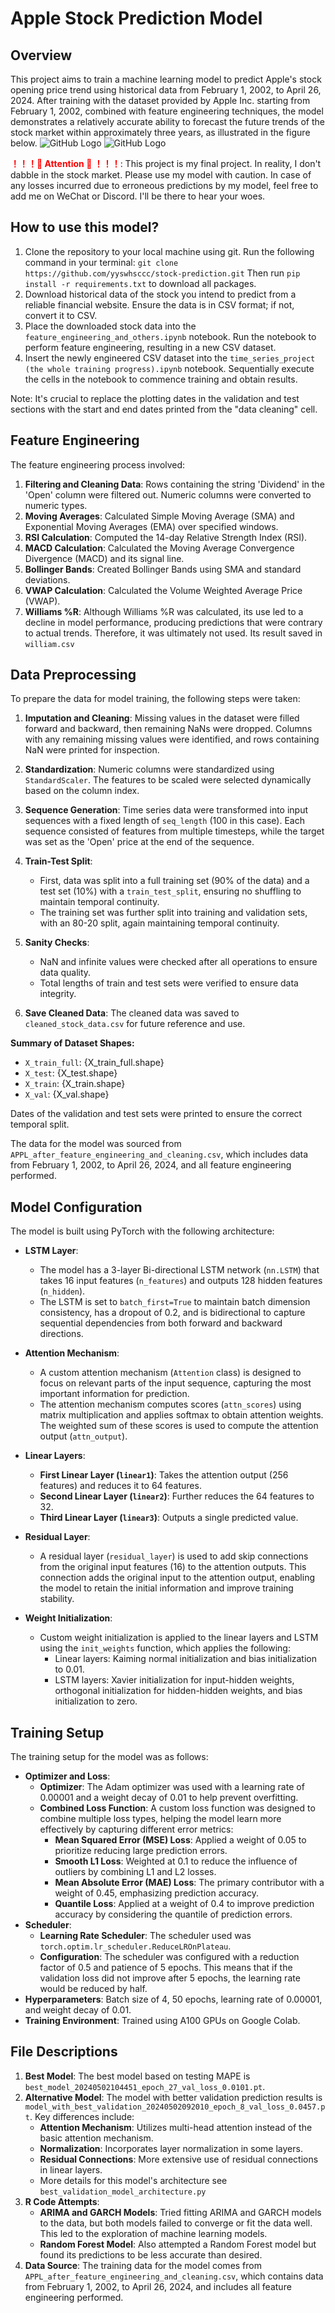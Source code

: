 # Apple Stock Prediction Model

## Overview

This project aims to train a machine learning model to predict Apple's stock opening price trend using historical data from February 1, 2002, to April 26, 2024. After training with the dataset provided by Apple Inc. starting from February 1, 2002, combined with feature engineering techniques, the model demonstrates a relatively accurate ability to forecast the future trends of the stock market within approximately three years, as illustrated in the figure below. 
![GitHub Logo](best_model_test.png)
![GitHub Logo](model_woth_best_validation's_validation.JPG)

**<span style="color:red">！！！🛑 Attention 🛑 ！！！</span>**: This project is my final project. In reality, I don't dabble in the stock market. Please use my model with caution. In case of any losses incurred due to erroneous predictions by my model, feel free to add me on WeChat or Discord. I'll be there to hear your woes.

## How to use this model?
1. Clone the repository to your local machine using git. Run the following command in your terminal:
`git clone https://github.com/yyswhsccc/stock-prediction.git`
Then run `pip install -r requirements.txt` to download all packages.
2. Download historical data of the stock you intend to predict from a reliable financial website. Ensure the data is in CSV format; if not, convert it to CSV.
3. Place the downloaded stock data into the `feature_engineering_and_others.ipynb` notebook. Run the notebook to perform feature engineering, resulting in a new CSV dataset.
4. Insert the newly engineered CSV dataset into the `time_series_project (the whole training progress).ipynb` notebook. Sequentially execute the cells in the notebook to commence training and obtain results.

Note: It's crucial to replace the plotting dates in the validation and test sections with the start and end dates printed from the "data cleaning" cell.

## Feature Engineering

The feature engineering process involved:
1. **Filtering and Cleaning Data**: Rows containing the string 'Dividend' in the 'Open' column were filtered out. Numeric columns were converted to numeric types.
2. **Moving Averages**: Calculated Simple Moving Average (SMA) and Exponential Moving Averages (EMA) over specified windows.
3. **RSI Calculation**: Computed the 14-day Relative Strength Index (RSI).
4. **MACD Calculation**: Calculated the Moving Average Convergence Divergence (MACD) and its signal line.
5. **Bollinger Bands**: Created Bollinger Bands using SMA and standard deviations.
6. **VWAP Calculation**: Calculated the Volume Weighted Average Price (VWAP).
7. **Williams %R**: Although Williams %R was calculated, its use led to a decline in model performance, producing predictions that were contrary to actual trends. Therefore, it was ultimately not used. Its result saved in `william.csv` 

## Data Preprocessing

To prepare the data for model training, the following steps were taken:

1. **Imputation and Cleaning**: Missing values in the dataset were filled forward and backward, then remaining NaNs were dropped. Columns with any remaining missing values were identified, and rows containing NaN were printed for inspection.

2. **Standardization**: Numeric columns were standardized using `StandardScaler`. The features to be scaled were selected dynamically based on the column index.

3. **Sequence Generation**: Time series data were transformed into input sequences with a fixed length of `seq_length` (100 in this case). Each sequence consisted of features from multiple timesteps, while the target was set as the 'Open' price at the end of the sequence.

4. **Train-Test Split**: 
   - First, data was split into a full training set (90% of the data) and a test set (10%) with a `train_test_split`, ensuring no shuffling to maintain temporal continuity.
   - The training set was further split into training and validation sets, with an 80-20 split, again maintaining temporal continuity.

5. **Sanity Checks**: 
   - NaN and infinite values were checked after all operations to ensure data quality.
   - Total lengths of train and test sets were verified to ensure data integrity.

6. **Save Cleaned Data**: The cleaned data was saved to `cleaned_stock_data.csv` for future reference and use.

**Summary of Dataset Shapes:**
- `X_train_full`: {X_train_full.shape}
- `X_test`: {X_test.shape}
- `X_train`: {X_train.shape}
- `X_val`: {X_val.shape}

Dates of the validation and test sets were printed to ensure the correct temporal split.

The data for the model was sourced from `APPL_after_feature_engineering_and_cleaning.csv`, which includes data from February 1, 2002, to April 26, 2024, and all feature engineering performed.

## Model Configuration

The model is built using PyTorch with the following architecture:

- **LSTM Layer**: 
  - The model has a 3-layer Bi-directional LSTM network (`nn.LSTM`) that takes 16 input features (`n_features`) and outputs 128 hidden features (`n_hidden`). 
  - The LSTM is set to `batch_first=True` to maintain batch dimension consistency, has a dropout of 0.2, and is bidirectional to capture sequential dependencies from both forward and backward directions.

- **Attention Mechanism**:
  - A custom attention mechanism (`Attention` class) is designed to focus on relevant parts of the input sequence, capturing the most important information for prediction. 
  - The attention mechanism computes scores (`attn_scores`) using matrix multiplication and applies softmax to obtain attention weights. The weighted sum of these scores is used to compute the attention output (`attn_output`).

- **Linear Layers**:
  - **First Linear Layer (`linear1`)**: Takes the attention output (256 features) and reduces it to 64 features.
  - **Second Linear Layer (`linear2`)**: Further reduces the 64 features to 32.
  - **Third Linear Layer (`linear3`)**: Outputs a single predicted value.

- **Residual Layer**: 
  - A residual layer (`residual_layer`) is used to add skip connections from the original input features (16) to the attention outputs. This connection adds the original input to the attention output, enabling the model to retain the initial information and improve training stability.

- **Weight Initialization**:
  - Custom weight initialization is applied to the linear layers and LSTM using the `init_weights` function, which applies the following:
    - Linear layers: Kaiming normal initialization and bias initialization to 0.01.
    - LSTM layers: Xavier initialization for input-hidden weights, orthogonal initialization for hidden-hidden weights, and bias initialization to zero.

## Training Setup

The training setup for the model was as follows:

- **Optimizer and Loss**: 
  - **Optimizer**: The Adam optimizer was used with a learning rate of 0.00001 and a weight decay of 0.01 to help prevent overfitting.
  - **Combined Loss Function**: A custom loss function was designed to combine multiple loss types, helping the model learn more effectively by capturing different error metrics:
    - **Mean Squared Error (MSE) Loss**: Applied a weight of 0.05 to prioritize reducing large prediction errors.
    - **Smooth L1 Loss**: Weighted at 0.1 to reduce the influence of outliers by combining L1 and L2 losses.
    - **Mean Absolute Error (MAE) Loss**: The primary contributor with a weight of 0.45, emphasizing prediction accuracy.
    - **Quantile Loss**: Applied at a weight of 0.4 to improve prediction accuracy by considering the quantile of prediction errors.
- **Scheduler**:
  - **Learning Rate Scheduler**: The scheduler used was `torch.optim.lr_scheduler.ReduceLROnPlateau`.
  - **Configuration**: The scheduler was configured with a reduction factor of 0.5 and patience of 5 epochs. This means that if the validation loss did not improve after 5 epochs, the learning rate would be reduced by half.
- **Hyperparameters**: Batch size of 4, 50 epochs, learning rate of 0.00001, and weight decay of 0.01.
- **Training Environment**: Trained using A100 GPUs on Google Colab.

## File Descriptions

1. **Best Model**: The best model based on testing MAPE is `best_model_20240502104451_epoch_27_val_loss_0.0101.pt`.
2. **Alternative Model**: The model with better validation prediction results is `model_with_best_validation_20240502092010_epoch_8_val_loss_0.0457.pt`. Key differences include:
   - **Attention Mechanism**: Utilizes multi-head attention instead of the basic attention mechanism.
   - **Normalization**: Incorporates layer normalization in some layers.
   - **Residual Connections**: More extensive use of residual connections in linear layers.
   - More details for this model's architecture see `best_validation_model_architecture.py`
3. **R Code Attempts**: 
   - **ARIMA and GARCH Models**: Tried fitting ARIMA and GARCH models to the data, but both models failed to converge or fit the data well. This led to the exploration of machine learning models.
   - **Random Forest Model**: Also attempted a Random Forest model but found its predictions to be less accurate than desired.
4. **Data Source**: The training data for the model comes from `APPL_after_feature_engineering_and_cleaning.csv`, which contains data from February 1, 2002, to April 26, 2024, and includes all feature engineering performed.
